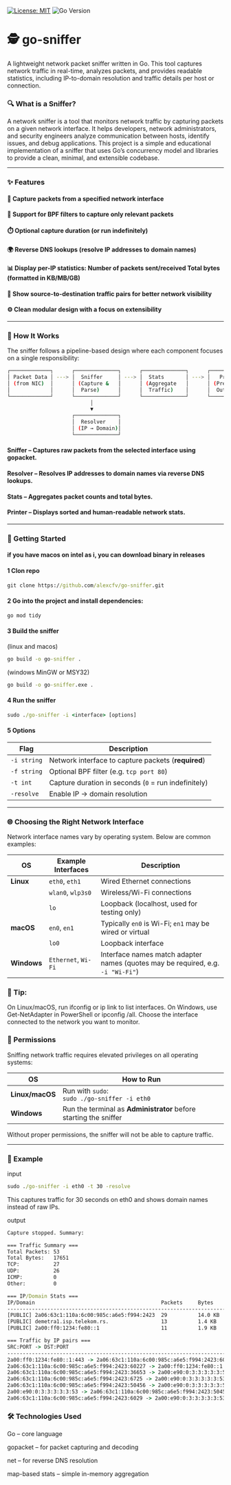 [![License: MIT](https://img.shields.io/badge/License-MIT-yellow.svg)](./LICENSE)
![Go Version](https://img.shields.io/badge/Language-Go-blue)

# 🕵️ go-sniffer
A lightweight network packet sniffer written in Go.
This tool captures network traffic in real-time, analyzes packets, and provides readable statistics, including IP-to-domain resolution and traffic details per host or connection.

### 🔍 What is a Sniffer?
A network sniffer is a tool that monitors network traffic by capturing packets on a given network interface. It helps developers, network administrators, and security engineers analyze communication between hosts, identify issues, and debug applications.
This project is a simple and educational implementation of a sniffer that uses Go’s concurrency model and libraries to provide a clean, minimal, and extensible codebase.

---

### ✨ Features
#### 📡 Capture packets from a specified network interface
#### 🎯 Support for BPF filters to capture only relevant packets
#### ⏱️ Optional capture duration (or run indefinitely)
#### 🌍 Reverse DNS lookups (resolve IP addresses to domain names)
#### 📊 Display per-IP statistics: Number of packets sent/received Total bytes (formatted in KB/MB/GB)
#### 🔗 Show source-to-destination traffic pairs for better network visibility
#### ⚙️ Clean modular design with a focus on extensibility

---

### 🔎 How It Works
The sniffer follows a pipeline-based design where each component focuses on a single responsibility:
```bash
┌─────────────┐      ┌──────────────┐      ┌──────────────┐      ┌──────────────┐
│ Packet Data │ ---> │  Sniffer     │ ---> │  Stats       │ ---> │   Printer    │
│ (from NIC)  │      │ (Capture &   │      │ (Aggregate   │      │ (Pretty      │
│             │      │  Parse)      │      │  Traffic)    │      │  Output)     │
└─────────────┘      └──────────────┘      └──────────────┘      └──────────────┘
                           │
                           ▼
                     ┌──────────────┐
                     │  Resolver    │
                     │ (IP → Domain)│
                     └──────────────┘
```

#### Sniffer – Captures raw packets from the selected interface using gopacket.
#### Resolver – Resolves IP addresses to domain names via reverse DNS lookups.
#### Stats – Aggregates packet counts and total bytes.
#### Printer – Displays sorted and human-readable network stats.

---

### 🚀 Getting Started
#### if you have macos on intel as i, you can download binary in releases
#### 1 Clon repo

```cmd
git clone https://github.com/alexcfv/go-sniffer.git
```

#### 2 Go into the project and install dependencies:

```cmd
go mod tidy
```
#### 3 Build the sniffer
(linux and macos)

```cmd
go build -o go-sniffer .
```

(windows MinGW or MSY32)
```cmd
go build -o go-sniffer.exe .
```
#### 4 Run the sniffer

```cmd
sudo ./go-sniffer -i <interface> [options]
```

#### 5 Options

| Flag        | Description                                          |
| ----------- | ---------------------------------------------------- |
| `-i string` | Network interface to capture packets (**required**)  |
| `-f string` | Optional BPF filter (e.g. `tcp port 80`)         |
| `-t int`    | Capture duration in seconds (`0` = run indefinitely) |
| `-resolve`  | Enable IP → domain resolution                        |

---

### 🌐 Choosing the Right Network Interface
Network interface names vary by operating system. Below are common examples:

| OS          | Example Interfaces  | Description                                                                     |
| ----------- | ------------------- | ------------------------------------------------------------------------------- |
| **Linux**   | `eth0`, `eth1`      | Wired Ethernet connections                                                      |
|             | `wlan0`, `wlp3s0`   | Wireless/Wi-Fi connections                                                      |
|             | `lo`                | Loopback (localhost, used for testing only)                                     |
| **macOS**   | `en0`, `en1`        | Typically `en0` is Wi-Fi; `en1` may be wired or virtual                         |
|             | `lo0`               | Loopback interface                                                              |
| **Windows** | `Ethernet`, `Wi-Fi` | Interface names match adapter names (quotes may be required, e.g. `-i "Wi-Fi"`) |

### 📌 Tip:
On Linux/macOS, run ifconfig or ip link to list interfaces.
On Windows, use Get-NetAdapter in PowerShell or ipconfig /all.
Choose the interface connected to the network you want to monitor.

### 🔐 Permissions
Sniffing network traffic requires elevated privileges on all operating systems:

| OS              | How to Run                                                        |
| --------------- | ----------------------------------------------------------------- |
| **Linux/macOS** | Run with `sudo`: <br> `sudo ./go-sniffer -i eth0`                 |
| **Windows**     | Run the terminal as **Administrator** before starting the sniffer |

Without proper permissions, the sniffer will not be able to capture traffic.

---

### 🧩 Example
input
```cmd
sudo ./go-sniffer -i eth0 -t 30 -resolve
```
This captures traffic for 30 seconds on eth0 and shows domain names instead of raw IPs.

output
```cmd
Capture stopped. Summary:

=== Traffic Summary ===
Total Packets: 53
Total Bytes:   17651
TCP:           27
UDP:           26
ICMP:          0
Other:         0

=== IP/Domain Stats ===
IP/Domain                                         Packets     Bytes     
-------------------------------------------------------------------------
[PUBLIC] 2a06:63c1:110a:6c00:985c:a6e5:f994:2423  29          14.0 KB   
[PUBLIC] demetra1.isp.telekom.rs.                 13          1.4 KB    
[PUBLIC] 2a00:ff0:1234:fe80::1                    11          1.9 KB    

=== Traffic by IP pairs ===
SRC:PORT -> DST:PORT                                                        PACKETS
------------------------------------------------------------------------------------
2a00:ff0:1234:fe80::1:443 -> 2a06:63c1:110a:6c00:985c:a6e5:f994:2423:60227  16
2a06:63c1:110a:6c00:985c:a6e5:f994:2423:60227 -> 2a00:ff0:1234:fe80::1:443  11
2a06:63c1:110a:6c00:985c:a6e5:f994:2423:36653 -> 2a00:e90:0:3:3:3:3:3:53    1
2a06:63c1:110a:6c00:985c:a6e5:f994:2423:6725 -> 2a00:e90:0:3:3:3:3:3:53     1
2a06:63c1:110a:6c00:985c:a6e5:f994:2423:50456 -> 2a00:e90:0:3:3:3:3:3:53    1
2a00:e90:0:3:3:3:3:3:53 -> 2a06:63c1:110a:6c00:985c:a6e5:f994:2423:50456    1
2a06:63c1:110a:6c00:985c:a6e5:f994:2423:6029 -> 2a00:e90:0:3:3:3:3:3:53     1
```

### 🛠️ Technologies Used

Go – core language

gopacket – for packet capturing and decoding

net – for reverse DNS resolution

map-based stats – simple in-memory aggregation
